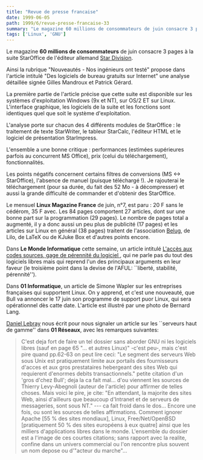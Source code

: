 ```yaml
---
title: "Revue de presse francaise"
date: 1999-06-05
path: 1999/6/revue-presse-francaise-33
summary: "Le magazine 60 millions de consommateurs de juin consacre 3 pages à la suite StarOffice de l'éditeur allemand Star Division."
tags: ['Linux', 'GNU']
---
```


<P>Le magazine <B>60 millions de consommateurs</B> de juin
consacre 3 pages à la suite StarOffice de l'éditeur allemand <A HREF="http://www.stardivision.com/">Star Division</A>.</P>

<P>Ainsi la rubrique "Nouveautés - Nos ingénieurs ont testé" propose dans
l'article intitulé "Des logiciels de bureau gratuits sur Internet" une
analyse détaillée signée Gilles Mandroux et Patrick Gérard.</P>

<P>La première partie de l'article précise que cette suite est disponible
sur les systèmes d'exploitation Windows (9x et NT), sur OS/2 ET sur
Linux. L'interface graphique, les logiciels de la suite et les fonctions
sont identiques quel que soit le système d'exploitation.</P>

<P>L'analyse porte sur chacun des 4 différents modules de StarOffice : le
traitement de texte StarWriter, le tableur StarCalc, l'éditeur HTML et
le logiciel de présentation StarImpress.</P>

<P>L'ensemble a une bonne critique : performances (estimées supérieures
parfois au concurrent MS Office), prix (celui du téléchargement),
fonctionnalités.</P>

<P>Les points négatifs concernent certains filtres de conversions (MS &lt;-&gt;
StarOffice), l'absence de manuel (puisque téléchargé !). Je rajouterai
le téléchargement (pour sa durée, du fait des 52 Mo - à décompresser) et
aussi la grande difficulté de commander et d'obtenir des StarOffice.</P>

<P>Le mensuel <B>Linux Magazine France</B> de juin, n°7, est paru :
20 F sans le cédérom, 35 F avec. Les 84 pages comportent 27 articles,
dont sur une bonne part sur la programmation (29 pages). Le nombre
de pages total a augmenté, il y a donc aussi un peu plus de publicité
(17 pages) et les articles sur Linux en général (38 pages) traitent de
l'association <A HREF="http://www.regard.org/~belug">Belug</A>, de Lilo,
de LaTeX ou de KJuke Box et d'autres points encore.
</P>

<P>
Dans <B>Le Monde Informatique</B> cette semaine, un article intitulé
<A HREF="http://195.10.58.13/src/lmi/article/articlel.nsf/article/2FACF5D6ADB2A46EC1256784004FFEE3?OpenDocument">L'accès aux codes sources, gage de pérennité du logiciel </A>, qui ne parle pas du tout des logiciels libres
mais qui reprend l'un des principaux arguments en leur faveur
(le troisième point dans la devise de l'AFUL: ``liberté, stabilité,
pérennité'').
</P>

<P>
Dans <B>01 Informatique</B>, un article de Simone Wapler sur les entreprises
françaises qui supportent Linux. On y apprend, et c'est une nouveauté,
que Bull va annoncer le 17 juin son programme de support puor Linux,
qui sera opérationnel dès catte date. L'article est illustré
par une photo de Bernard Lang.
</P>

<P>
<A HREF="mailto:Daniel.Lebray@iut.univ-lehavre.fr">Daniel Lebray</A>
nous écrit pour nous signaler un article sur les ``serveurs haut
de gamme'' dans <B>01 Réseaux</B>, avec les remarques suivantes:
</P>

<P>
<BLOCKQUOTE>
C'est deja fort de faire un tel dossier sans aborder GNU ni les logiciels
libres (sauf en page 65 "...  et autres Linux)" -c'est peu-, mais c'est
pire quand pp.62-63 on peut lire ceci: "Le segment des serveurs Web sous
Unix est pratiquement limite aux portails des fournisseurs d'acces et
aux gros prestataires hebergeant des sites Web qui requierent d'enormes
debits transactionnels." petite citation d'un 'gros d'chez Bull'; deja
la ca fait mal... d'ou viennent les sources de Thierry Levy-Abegnoli
(auteur de l'article) pour affirmer de telles choses. Mais voici le pire,
je cite: "En attendant, la majorite des sites Web, ainsi d'ailleurs que
beaucoup d'Intranet et de serveurs de messageries, sont sous NT." --- ca
fait froid dans le dos... Encore une fois, ou sont les sources de telles
affirmations. Comment ignorer Apache [55 % des sites mondiaux], Linux,
Free/Net/OpenBSD [pratiquement 50 % des sites européens à eux quatre]
ainsi que les milliers d'applications libres dans le monde. L'ensemble
du dossier est a l'image de ces courtes citations; sans rapport avec
la realite, confine dans un univers commercial ou l'on rencontre plus
souvent un nom depose ou d'"acteur du marche"...
</BLOCKQUOTE>
</P>


